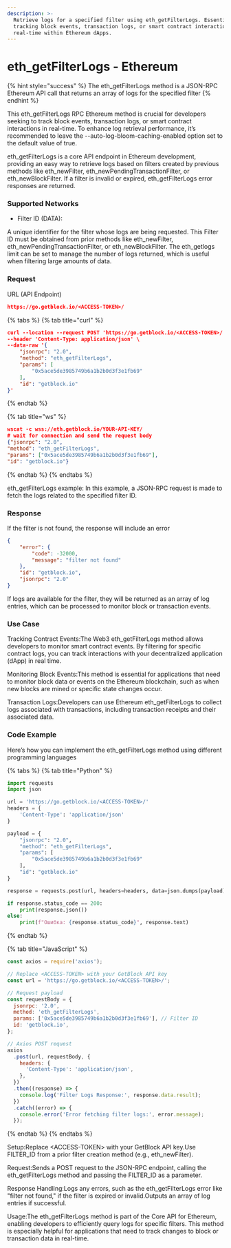 ```yaml
---
description: >-
  Retrieve logs for a specified filter using eth_getFilterLogs. Essential for
  tracking block events, transaction logs, or smart contract interactions in
  real-time within Ethereum dApps.
---
```


# eth\_getFilterLogs - Ethereum

{% hint style="success" %}
The eth\_getFilterLogs method is a JSON-RPC Ethereum API call that returns an array of logs for the specified filter
{% endhint %}

This eth\_getFilterLogs RPC Ethereum method is crucial for developers seeking to track block events, transaction logs, or smart contract interactions in real-time. To enhance log retrieval performance, it’s recommended to leave the --auto-log-bloom-caching-enabled option set to the default value of true.

eth\_getFilterLogs is a core API endpoint in Ethereum development, providing an easy way to retrieve logs based on filters created by previous methods like eth\_newFilter, eth\_newPendingTransactionFilter, or eth\_newBlockFilter. If a filter is invalid or expired, eth\_getFilterLogs error responses are returned.

### Supported Networks

* Filter ID (DATA):

A unique identifier for the filter whose logs are being requested. This Filter ID must be obtained from prior methods like eth\_newFilter, eth\_newPendingTransactionFilter, or eth\_newBlockFilter. The eth\_getlogs limit can be set to manage the number of logs returned, which is useful when filtering large amounts of data.

### Request

URL (API Endpoint)

```json
https://go.getblock.io/<ACCESS-TOKEN>/
```

{% tabs %}
{% tab title="curl" %}
```json
curl --location --request POST 'https://go.getblock.io/<ACCESS-TOKEN>/' \  
--header 'Content-Type: application/json' \  
--data-raw '{  
    "jsonrpc": "2.0",  
    "method": "eth_getFilterLogs",  
    "params": [  
        "0x5ace5de3985749b6a1b2b0d3f3e1fb69"  
    ],  
    "id": "getblock.io"  
}'  
```
{% endtab %}

{% tab title="ws" %}
```json
wscat -c wss://eth.getblock.io/YOUR-API-KEY/ 
# wait for connection and send the request body 
{"jsonrpc": "2.0",
"method": "eth_getFilterLogs",
"params": ["0x5ace5de3985749b6a1b2b0d3f3e1fb69"],
"id": "getblock.io"}
```
{% endtab %}
{% endtabs %}

eth\_getFilterLogs example: In this example, a JSON-RPC request is made to fetch the logs related to the specified filter ID.

### Response

If the filter is not found, the response will include an error

```json
{  
    "error": {  
        "code": -32000,  
        "message": "filter not found"  
    },  
    "id": "getblock.io",  
    "jsonrpc": "2.0"  
} 
```

If logs are available for the filter, they will be returned as an array of log entries, which can be processed to monitor block or transaction events.

### Use Case

Tracking Contract Events:The Web3 eth\_getFilterLogs method allows developers to monitor smart contract events. By filtering for specific contract logs, you can track interactions with your decentralized application (dApp) in real time.

Monitoring Block Events:This method is essential for applications that need to monitor block data or events on the Ethereum blockchain, such as when new blocks are mined or specific state changes occur.

Transaction Logs:Developers can use Ethereum eth\_getFilterLogs to collect logs associated with transactions, including transaction receipts and their associated data.

### Code Example

Here’s how you can implement the eth\_getFilterLogs method using different programming languages

{% tabs %}
{% tab title="Python" %}
```python
import requests
import json

url = 'https://go.getblock.io/<ACCESS-TOKEN>/'
headers = {
    'Content-Type': 'application/json'
}

payload = {
    "jsonrpc": "2.0",
    "method": "eth_getFilterLogs",
    "params": [
        "0x5ace5de3985749b6a1b2b0d3f3e1fb69"
    ],
    "id": "getblock.io"
}

response = requests.post(url, headers=headers, data=json.dumps(payload))

if response.status_code == 200:
    print(response.json())
else:
    print(f"Ошибка: {response.status_code}", response.text)
```
{% endtab %}

{% tab title="JavaScript" %}
```javascript
const axios = require('axios');

// Replace <ACCESS-TOKEN> with your GetBlock API key
const url = 'https://go.getblock.io/<ACCESS-TOKEN>/';

// Request payload
const requestBody = {
  jsonrpc: '2.0',
  method: 'eth_getFilterLogs',
  params: ['0x5ace5de3985749b6a1b2b0d3f3e1fb69'], // Filter ID
  id: 'getblock.io',
};

// Axios POST request
axios
  .post(url, requestBody, {
    headers: {
      'Content-Type': 'application/json',
    },
  })
  .then((response) => {
    console.log('Filter Logs Response:', response.data.result);
  })
  .catch((error) => {
    console.error('Error fetching filter logs:', error.message);
  });
```
{% endtab %}
{% endtabs %}

Setup:Replace \<ACCESS-TOKEN> with your GetBlock API key.Use FILTER\_ID from a prior filter creation method (e.g., eth\_newFilter).

Request:Sends a POST request to the JSON-RPC endpoint, calling the eth\_getFilterLogs method and passing the FILTER\_ID as a parameter.

Response Handling:Logs any errors, such as the eth\_getFilterLogs error like "filter not found," if the filter is expired or invalid.Outputs an array of log entries if successful.

Usage:The eth\_getFilterLogs method is part of the Core API for Ethereum, enabling developers to efficiently query logs for specific filters. This method is especially helpful for applications that need to track changes to block or transaction data in real-time.
